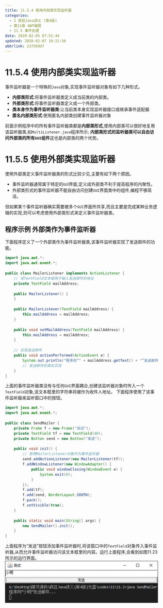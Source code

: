 ```yaml
---
title: 11.5.4 使用内部类实现监听器
categories: 
  - 1 疯狂Java讲义 (第4版)
  - 第11章 AWT编程
  - 11.5 事件处理
date: 2020-02-05 07:51:44
updated: 2020-02-07 10:21:50
abbrlink: 237569d7
---
```

# 11.5.4 使用内部类实现监听器
事件监听器是一个特殊的`Java`对象,实现事件监听器对象有如下几种形式。
- **内部类形式**:将事件监听器类定义成当前类的内部类。
- **外部类形式**:将事件监听器类定义成一个外部类。
- **类本身作为事件监听器类**:让当前类本身实现监听器接口或继承事件适配器
- **匿名内部类形式**:使用匿名内部类创建事件监听器对象

前面示例程序中的所有事件监听器类都是**内部类形式**,使用内部类可以很好地复用该监听器类,如`MultiListener.java`程序所示;
**内部类形式的监听器类可以自由访问外部类的所有`GUI`组件**这也是内部类的两个优势。

# 11.5.5 使用外部类实现监听器
使用外部类定义事件监听器类的形式比较少见,主要有如下两个原因。
- 事件监听器通常属于特定的`GU`Ⅰ界面,定义成外部类不利于提高程序的内聚性。
- 外部类形式的事件监听器不能自由访问创建`GUI`界面类中的组件,编程不够简洁。

但如果某个事件监听器确实需要被多个`GUI`界面所共享,而且主要是完成某种业务逻辑的实现,则可以考虑使用外部类形式来定义事件监听器类。
## 程序示例 外部类作为事件监听器
下面程序定义了一个外部类作为事件监听器类,该事件监听器实现了发送邮件的功能。
```java
import java.awt.*;
import java.awt.event.*;

public class MailerListener implements ActionListener {
    // 该TextField文本框用于输入发送邮件的地址
    private TextField mailAddress;

    public MailerListener() {
    }

    public MailerListener(TextField mailAddress) {
        this.mailAddress = mailAddress;
    }

    public void setMailAddress(TextField mailAddress) {
        this.mailAddress = mailAddress;
    }

    // 实现发送邮件
    public void actionPerformed(ActionEvent e) {
        System.out.println("程序向“" + mailAddress.getText() + "”发送邮件...");
        // 发送邮件的真实实现
    }
}
```
上面的事件监听器类没有与任何`GUI`界面耦合,创建该监听器对象时传入一个`TextField`对象,该文本框里的字符串将被作为收件人地址。
下面程序使用了该事件监听器来监听窗口中的按钮。
```java
import java.awt.*;
import java.awt.event.*;

public class SendMailer {
    private Frame f = new Frame("测试");
    private TextField tf = new TextField(40);
    private Button send = new Button("发送");

    public void init() {
        // 使用MailerListener对象作为事件监听器
        send.addActionListener(new MailerListener(tf));
        f.addWindowListener(new WindowAdapter() {
            public void windowClosing(WindowEvent e) {
                System.exit(0);
            }
        });
        f.add(tf);
        f.add(send, BorderLayout.SOUTH);
        f.pack();
        f.setVisible(true);
    }

    public static void main(String[] args) {
        new SendMailer().init();
    }
}
```
上面程序为“发送”按钮添加事件监听器时,将该窗口中的`TextField`对象传入事件监听器,从而允许事件监听器访问该文本框里的内容。运行上面程序,会看到如图11.23所示的运行界面。
![这里有一张图片](https://raw.githubusercontent.com/lanlan2017/images/master/CrazyJavaHandout/Chapter11/11.5.5/1.png)
<!-- CrazyJavaHandout/Chapter11/11.5.5/ -->
